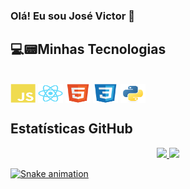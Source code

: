 ### Olá! Eu sou José Victor 👋

## 💻📟Minhas Tecnologias

<div style="display: inline_block"><br>
  <img align="center" alt="Jose-Js" height="30" width="40" src="https://raw.githubusercontent.com/devicons/devicon/master/icons/javascript/javascript-plain.svg">
  <img align="center" alt="Jose-React" height="30" width="40" src="https://raw.githubusercontent.com/devicons/devicon/master/icons/react/react-original.svg">
  <img align="center" alt="Jose-HTML" height="30" width="40" src="https://raw.githubusercontent.com/devicons/devicon/master/icons/html5/html5-original.svg">
  <img align="center" alt="Jose-CSS" height="30" width="40" src="https://raw.githubusercontent.com/devicons/devicon/master/icons/css3/css3-original.svg">
  <img align="center" alt="Jose-Python" height="30" width="40" src="https://raw.githubusercontent.com/devicons/devicon/master/icons/python/python-original.svg">
</div>

## Estatísticas GitHub

<div align="center">
  <a href="https://github.com/josevsd">
  <img height="180em" src="https://github-readme-stats.vercel.app/api?username=josevsd&show_icons=true&theme=tokyonight&include_all_commits=true&count_private=true"/>
  <img height="180em" src="https://github-readme-stats.vercel.app/api/top-langs/?username=josevsd&layout=compact&langs_count=7&theme=tokyonight"/>
</div>

![Snake animation](https://github.com/josevsd/josevsd/blob/output/github-contribution-grid-snake.svg)
